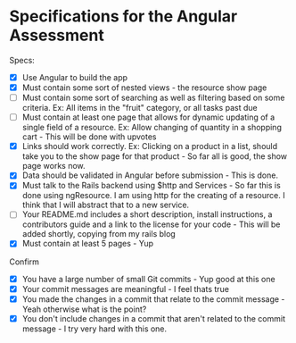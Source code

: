 # Specifications for the Angular Assessment

Specs:
- [x] Use Angular to build the app
- [x] Must contain some sort of nested views - the resource show page
- [ ] Must contain some sort of searching as well as filtering based on some criteria. Ex: All items in the "fruit" category, or all tasks past due
- [ ] Must contain at least one page that allows for dynamic updating of a single field of a resource. Ex: Allow changing of quantity in a shopping cart - This will be done with upvotes
- [x] Links should work correctly. Ex: Clicking on a product in a list, should take you to the show page for that product - So far all is good, the show page works now.
- [x] Data should be validated in Angular before submission - This is done.
- [x] Must talk to the Rails backend using $http and Services - So far this is done using ngResource. I am using http for the creating of a resource. I think that I will abstract that to a new service.
- [ ] Your README.md includes a short description, install instructions, a contributors guide and a link to the license for your code - This will be added shortly, copying from my rails blog
- [x] Must contain at least 5 pages - Yup

Confirm
- [x] You have a large number of small Git commits - Yup good at this one
- [x] Your commit messages are meaningful - I feel thats true
- [x] You made the changes in a commit that relate to the commit message - Yeah otherwise what is the point?
- [x] You don't include changes in a commit that aren't related to the commit message - I try very hard with this one.
